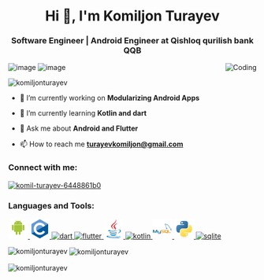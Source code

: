 <h1 align="center">Hi 👋, I'm Komiljon Turayev</h1>
<h3 align="center">Software Engineer | Android Engineer at Qishloq qurilish bank QQB</h3>
<img src="https://user-images.githubusercontent.com/61906391/104982286-28881580-5a2c-11eb-83b3-1c5b95566b64.png" alt="image" style="max-width: 100%;">
<img align="right" alt="Coding" src="https://user-images.githubusercontent.com/61906391/214832114-f0a347b5-5c5b-429d-8e98-3539be67014c.svg" 
data-canonical-src="https://cdn.dribbble.com/users/1162077/screenshots/3848914/programmer.gif" style="max-width: 100%; display: inline-block;" 
data-target="animated-image.originalImage">
<img src="https://user-images.githubusercontent.com/61906391/104982286-28881580-5a2c-11eb-83b3-1c5b95566b64.png" alt="image" style="max-width: 100%;">
<p align="left"> <img src="https://komarev.com/ghpvc/?username=komiljonturayev&label=Profile%20views&color=0e75b6&style=flat" alt="komiljonturayev" /> </p>

- 🔭 I’m currently working on **Modularizing Android Apps**

- 🌱 I’m currently learning **Kotlin and dart**

- 💬 Ask me about **Android and Flutter**

- 📫 How to reach me **turayevkomiljon@gmail.com**

<h3 align="left">Connect with me:</h3>
<p align="left">
<a href="https://linkedin.com/in/komil-turayev-6448861b0" target="blank"><img align="center" src="https://raw.githubusercontent.com/rahuldkjain/github-profile-readme-generator/master/src/images/icons/Social/linked-in-alt.svg" alt="komil-turayev-6448861b0" height="30" width="40" /></a>
</p>

<h3 align="left">Languages and Tools:</h3>
<p align="left"> <a href="https://developer.android.com" target="_blank" rel="noreferrer"> <img src="https://raw.githubusercontent.com/devicons/devicon/master/icons/android/android-original-wordmark.svg" alt="android" width="40" height="40"/> </a> <a href="https://www.cprogramming.com/" target="_blank" rel="noreferrer"> <img src="https://raw.githubusercontent.com/devicons/devicon/master/icons/c/c-original.svg" alt="c" width="40" height="40"/> </a> <a href="https://dart.dev" target="_blank" rel="noreferrer"> <img src="https://www.vectorlogo.zone/logos/dartlang/dartlang-icon.svg" alt="dart" width="40" height="40"/> </a> <a href="https://flutter.dev" target="_blank" rel="noreferrer"> <img src="https://www.vectorlogo.zone/logos/flutterio/flutterio-icon.svg" alt="flutter" width="40" height="40"/> </a> <a href="https://www.java.com" target="_blank" rel="noreferrer"> <img src="https://raw.githubusercontent.com/devicons/devicon/master/icons/java/java-original.svg" alt="java" width="40" height="40"/> </a> <a href="https://kotlinlang.org" target="_blank" rel="noreferrer"> <img src="https://www.vectorlogo.zone/logos/kotlinlang/kotlinlang-icon.svg" alt="kotlin" width="40" height="40"/> </a> <a href="https://www.mysql.com/" target="_blank" rel="noreferrer"> <img src="https://raw.githubusercontent.com/devicons/devicon/master/icons/mysql/mysql-original-wordmark.svg" alt="mysql" width="40" height="40"/> </a> <a href="https://www.python.org" target="_blank" rel="noreferrer"> <img src="https://raw.githubusercontent.com/devicons/devicon/master/icons/python/python-original.svg" alt="python" width="40" height="40"/> </a> <a href="https://www.sqlite.org/" target="_blank" rel="noreferrer"> <img src="https://www.vectorlogo.zone/logos/sqlite/sqlite-icon.svg" alt="sqlite" width="40" height="40"/> </a> </p>

<p><img align="left" src="https://github-readme-stats.vercel.app/api/top-langs?username=komiljonturayev&show_icons=true&locale=en&layout=compact" alt="komiljonturayev" /></p>

<p>&nbsp;<img align="center" src="https://github-readme-stats.vercel.app/api?username=komiljonturayev&show_icons=true&locale=en" alt="komiljonturayev" /></p>

<p><img align="center" src="https://github-readme-streak-stats.herokuapp.com/?user=komiljonturayev&" alt="komiljonturayev" /></p>
